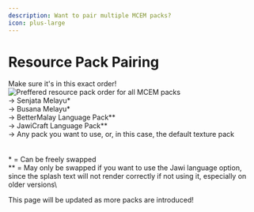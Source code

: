 ```yaml
---
description: Want to pair multiple MCEM packs?
icon: plus-large
---
```


# Resource Pack Pairing

Make sure it's in this exact order!\
![Preffered resource pack order for all MCEM packs](https://imgur.com/nDPAeka.png)\
\-> Senjata Melayu\*\
\-> Busana Melayu\*\
\-> BetterMalay Language Pack\*\*\
\-> JawiCraft Language Pack\*\*\
\-> Any pack you want to use, or, in this case, the default texture pack\
\
\
\* = Can be freely swapped\
\*\* = May only be swapped if you want to use the Jawi language option, since the splash text will not render correctly if not using it, especially on older versions\


This page will be updated as more packs are introduced!
